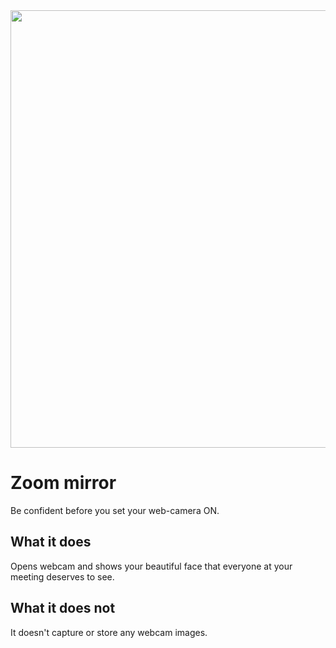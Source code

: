 <img src = "https://i.imgur.com/EKgdUZY.png" width = "700">

# Zoom mirror
Be confident before you set your web-camera ON.

## What it does
Opens webcam and shows your beautiful face that everyone at your meeting deserves to see.

## What it does not
It doesn't capture or store any webcam images. 
